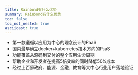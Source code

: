 ```yaml
---
title: Rainbond有什么优势
summary: Rainbond有什么优势
toc: false
toc_not_nested: true
asciicast: true
---
```


* 第一款遵循以应用为中心的理念设计的PaaS
* 国内最早确立docker+kubernetes技术方向的PaaS
* 功能覆盖从源码到交付的整个应用生命周期
* 帮助企业和开发者在提高5倍效率的同时降低50%成本
* 经过上百家政府、能源、金融、教育等大中心行业用户落地验证
